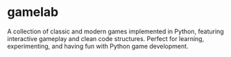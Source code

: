 # gamelab
A collection of classic and modern games implemented in Python, featuring interactive gameplay and clean code structures. Perfect for learning, experimenting, and having fun with Python game development.
